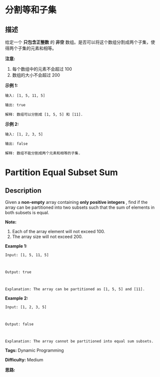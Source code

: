 # 分割等和子集

## 描述

给定一个 **只包含正整数** 的 **非空** 数组。是否可以将这个数组分割成两个子集，使得两个子集的元素和相等。

**注意:**

  1. 每个数组中的元素不会超过 100
  2. 数组的大小不会超过 200

**示例 1:**

    
    
    输入: [1, 5, 11, 5]
    
    输出: true
    
    解释: 数组可以分割成 [1, 5, 5] 和 [11].
    



**示例  2:**

    
    
    输入: [1, 2, 3, 5]
    
    输出: false
    
    解释: 数组不能分割成两个元素和相等的子集.
    





# Partition Equal Subset Sum

## Description



Given a **non-empty** array containing **only positive integers** , find if the array can be partitioned into two subsets such that the sum of elements in both subsets is equal.

**Note:**

  1. Each of the array element will not exceed 100.
  2. The array size will not exceed 200.



**Example 1:**

    
    
    Input: [1, 5, 11, 5]
    
    Output: true
    
    Explanation: The array can be partitioned as [1, 5, 5] and [11].
    



**Example 2:**

    
    
    Input: [1, 2, 3, 5]
    
    Output: false
    
    Explanation: The array cannot be partitioned into equal sum subsets.
    




**Tags:** Dynamic Programming

**Difficulty:** Medium

**思路:**

